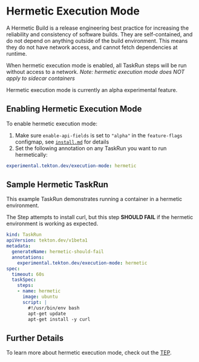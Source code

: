 <!--
---
linkTitle: "Hermetic"
weight: 10
---
-->
# Hermetic Execution Mode
A Hermetic Build is a release engineering best practice for increasing the reliability and consistency of software builds.
They are self-contained, and do not depend on anything outside of the build environment.
This means they do not have network access, and cannot fetch dependencies at runtime.

When hermetic execution mode is enabled, all TaskRun steps will be run without access to a network.
_Note: hermetic execution mode does NOT apply to sidecar containers_ 

Hermetic execution mode is currently an alpha experimental feature. 

## Enabling Hermetic Execution Mode
To enable hermetic execution mode:
1. Make sure `enable-api-fields` is set to `"alpha"` in the `feature-flags` configmap, see [`install.md`](./install.md#customizing-the-pipelines-controller-behavior) for details
1. Set the following annotation on any TaskRun you want to run hermetically:

```yaml
experimental.tekton.dev/execution-mode: hermetic
```

## Sample Hermetic TaskRun
This example TaskRun demonstrates running a container in a hermetic environment.

The Step attempts to install curl, but this step **SHOULD FAIL** if the hermetic environment is working as expected.

```yaml
kind: TaskRun
apiVersion: tekton.dev/v1beta1
metadata:
  generateName: hermetic-should-fail
  annotations:
    experimental.tekton.dev/execution-mode: hermetic
spec:
  timeout: 60s
  taskSpec:
    steps:
    - name: hermetic
      image: ubuntu
      script: |
        #!/usr/bin/env bash
        apt-get update
        apt-get install -y curl
```

## Further Details
To learn more about hermetic execution mode, check out the [TEP](https://github.com/tektoncd/community/blob/main/teps/0025-hermekton.md).
